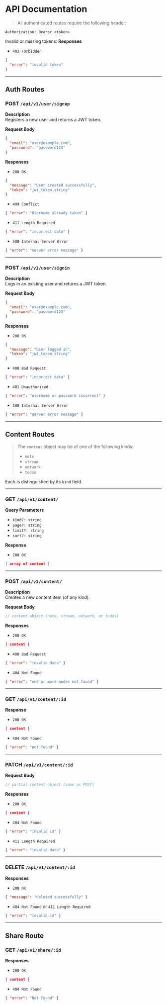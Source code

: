 # API Documentation

> All authenticated routes require the following header:

```
Authorization: Bearer <token>
```

Invalid or missing tokens:
**Responses**
- `403 Forbidden`
```json
{
  "error": "invalid token"
}
```

---

## Auth Routes

### POST `/api/v1/user/signup`

**Description**  
Registers a new user and returns a JWT token.

**Request Body**
```json
{
  "email": "user@example.com",
  "password": "password123"
}
```

**Responses**
- `200 OK`
```json
{
  "message": "User created successfully",
  "token": "jwt_token_string"
}
```

- `409 Conflict`
```json
{ "error": "Username already taken" }
```

- `411 Length Required`
```json
{ "error": "incorrect data" }
```

- `500 Internal Server Error`
```json
{ "error": "server error message" }
```

---

### POST `/api/v1/user/signin`

**Description**  
Logs in an existing user and returns a JWT token.

**Request Body**
```json
{
  "email": "user@example.com",
  "password": "password123"
}
```

**Responses**
- `200 OK`
```json
{
  "message": "User logged in",
  "token": "jwt_token_string"
}
```

- `400 Bad Request`
```json
{ "error": "incorrect data" }
```

- `401 Unauthorized`
```json
{ "error": "username or password incorrect" }
```
- `500 Internal Server Error`
```json
{ "error": "server error message" }
```

---

## Content Routes

> The `content` object may be of one of the following kinds:
> - `note`
> - `stream`
> - `network`
> - `todos`

Each is distinguished by its `kind` field.

---

### GET `/api/v1/content/`

**Query Parameters**
- `kind?: string`
- `page?: string`
- `limit?: string`
- `sort?: string`

**Response**
- `200 OK`
```json
[ array of content ]
```

---

### POST `/api/v1/content/`

**Description**  
Creates a new content item (of any kind).

**Request Body**
```ts
// content object (note, stream, network, or todos)
```

**Responses**
- `200 OK`
```json
{ content }
```

- `400 Bad Request`
```json
{ "error": "invalid data" }
```

- `404 Not Found`
```json
{ "error": "one or more nodes not found" }
```

---

### GET `/api/v1/content/:id`

**Response**
- `200 OK`
```json
{ content }
```

- `404 Not Found`
```json
{ "error": "not found" }
```

---

### PATCH `/api/v1/content/:id`

**Request Body**
```ts
// partial content object (same as POST)
```

**Responses**
- `200 OK`
```json
{ content }
```

- `404 Not Found`
```json
{ "error": "invalid id" }
```

- `411 Length Required`
```json
{ "error": "invalid data" }
```

---

### DELETE `/api/v1/content/:id`

**Responses**
- `200 OK`
```json
{ "message": "deleted successfully" }
```

- `404 Not Found` or `411 Length Required`
```json
{ "error": "invalid id" }
```

---

## Share Route

### GET `/api/v1/share/:id`

**Responses**
- `200 OK`
```json
{ content }
```

- `404 Not Found`
```json
{ "error": "Not found" }
```